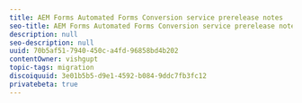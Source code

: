 ```yaml
---
title: AEM Forms Automated Forms Conversion service prerelease notes
seo-title: AEM Forms Automated Forms Conversion service prerelease notes
description: null
seo-description: null
uuid: 70b5af51-7940-450c-a4fd-96858bd4b202
contentOwner: vishgupt
topic-tags: migration
discoiquuid: 3e01b5b5-d9e1-4592-b084-9ddc7fb3fc12
privatebeta: true
---
```



